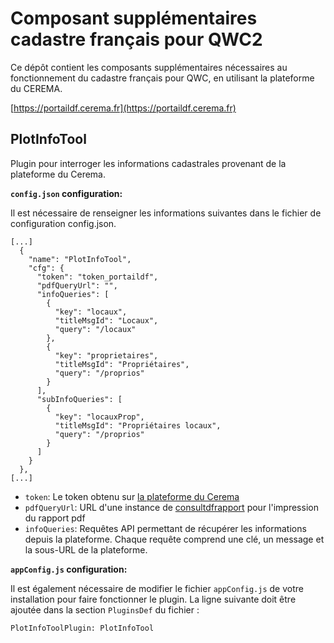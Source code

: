 Composant supplémentaires cadastre français pour QWC2
=========================

Ce dépôt contient les composants supplémentaires nécessaires au fonctionnement du cadastre français pour QWC, en utilisant la plateforme du CEREMA.

[https://portaildf.cerema.fr](https://portaildf.cerema.fr)

PlotInfoTool
------------

Plugin pour interroger les informations cadastrales provenant de la plateforme du Cerema.


**`config.json` configuration:**

Il est nécessaire de renseigner les informations suivantes dans le fichier de configuration config.json.

    [...]
      {
        "name": "PlotInfoTool",
        "cfg": {
          "token": "token_portaildf",
          "pdfQueryUrl": "",
          "infoQueries": [
            {
              "key": "locaux",
              "titleMsgId": "Locaux",
              "query": "/locaux"
            },
            {
              "key": "proprietaires",
              "titleMsgId": "Propriétaires",
              "query": "/proprios"
            }
          ],
          "subInfoQueries": [
            {
              "key": "locauxProp",
              "titleMsgId": "Propriétaires locaux",
              "query": "/proprios"
            }
          ]
        }
      },
    [...]

 * `token`: Le token obtenu sur [la plateforme du Cerema](https://portaildf.cerema.fr/structures/966/donnees-services/token-apidf)
 * `pdfQueryUrl`: URL d'une instance de [consultdfrapport](https://github.com/cazitouni/consultdfrapport) pour l'impression du rapport pdf
 * `infoQueries`: Requêtes API permettant de récupérer les informations depuis la plateforme. Chaque requête comprend une clé, un message et la sous-URL de la plateforme.


**`appConfig.js` configuration:**

Il est également nécessaire de modifier le fichier `appConfig.js` de votre installation pour faire fonctionner le plugin.
La ligne suivante doit être ajoutée dans la section `PluginsDef` du fichier :

`PlotInfoToolPlugin: PlotInfoTool`
